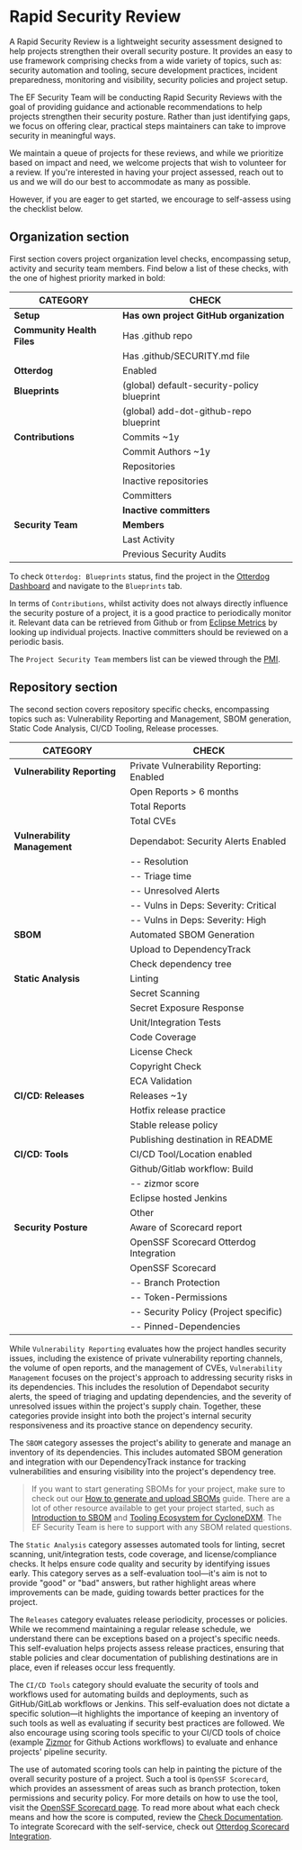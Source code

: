 # Rapid Security Review

A Rapid Security Review is a lightweight security assessment designed to help projects strengthen their overall security posture. It provides an easy to use framework comprising checks from a wide variety of topics, such as: security automation and tooling, secure development practices, incident preparedness, monitoring and visibility, security policies and project setup.

The EF Security Team will be conducting Rapid Security Reviews with the goal of providing guidance and actionable recommendations to help projects strengthen their security posture. Rather than just identifying gaps, we focus on offering clear, practical steps maintainers can take to improve security in meaningful ways. 

We maintain a queue of projects for these reviews, and while we prioritize based on impact and need, we welcome projects that wish to volunteer for a review. If you're interested in having your project assessed, reach out to us and we will do our best to accommodate as many as possible. 

However, if you are eager to get started, we encourage to self-assess using the checklist below.

## Organization section

First section covers project organization level checks, encompassing setup, activity and security team members. Find below a list of these checks, with the one of highest priority marked in bold:

| **CATEGORY**               | **CHECK**                                    |
|----------------------------|----------------------------------------------|
| **Setup**                  | **Has own project GitHub organization**      |
| **Community Health Files** | Has .github repo                             |
|                            | Has .github/SECURITY.md file                 |
| **Otterdog**               | Enabled                                      |
| **Blueprints**             | (global) default-security-policy blueprint   |
|                            | (global) add-dot-github-repo blueprint       |
| **Contributions**          | Commits ~1y                                  |
|                            | Commit Authors ~1y                           |
|                            | Repositories                                 |
|                            | Inactive repositories                        |
|                            | Committers                                   |
|                            | **Inactive committers**                      |
| **Security Team**          | **Members**                                  |
|                            | Last Activity                                |
|                            | Previous Security Audits                     | 

To check `Otterdog: Blueprints` status, find the project in the [Otterdog Dashboard](https://otterdog.eclipse.org/index) and navigate to the `Blueprints` tab.

In terms of `Contributions`, whilst activity does not always directly influence the security posture of a project, it is a good practice to periodically monitor it. Relevant data can be retrieved from Github or from [Eclipse Metrics](https://metrics.eclipse.org/projects/) by looking up individual projects. Inactive committers should be reviewed on a periodic basis.

The `Project Security Team` members list can be viewed through the [PMI](https://projects.eclipse.org/). 

## Repository section

The second section covers repository specific checks, encompassing topics such as: Vulnerability Reporting and Management, SBOM generation, Static Code Analysis, CI/CD Tooling, Release processes.

| **CATEGORY**               | **CHECK**                                      |
|----------------------------|-----------------------------------------------|
| **Vulnerability Reporting** | Private Vulnerability Reporting: Enabled    |
|                            | Open Reports > 6 months                      |
|                            | Total Reports                                |
|                            | Total CVEs                                   |
| **Vulnerability Management** | Dependabot: Security Alerts Enabled        |
|                            | -- Resolution                                |
|                            | -- Triage time                               |
|                            | -- Unresolved Alerts                         |
|                            | -- Vulns in Deps: Severity: Critical         |
|                            | -- Vulns in Deps: Severity: High             |
| **SBOM**                   | Automated SBOM Generation                    |
|                            | Upload to DependencyTrack                    |
|                            | Check dependency tree                        |
| **Static Analysis**        | Linting                                      |
|                            | Secret Scanning                              |
|                            | Secret Exposure Response                     |
|                            | Unit/Integration Tests                       |
|                            | Code Coverage                                |
|                            | License Check                                |
|                            | Copyright Check                              |
|                            | ECA Validation                               |
| **CI/CD: Releases**        | Releases ~1y                                 |
|                            | Hotfix release practice                      |
|                            | Stable release policy                        |
|                            | Publishing destination in README             |
| **CI/CD: Tools**           | CI/CD Tool/Location enabled                  |
|                            | Github/Gitlab workflow: Build                |
|                            | -- zizmor score                              |
|                            | Eclipse hosted Jenkins                       |
|                            | Other                                        |
| **Security Posture**       | Aware of Scorecard report                    |
|                            | OpenSSF Scorecard Otterdog Integration       |
|                            | OpenSSF Scorecard                            |
|                            | -- Branch Protection                         |
|                            | -- Token-Permissions                         |
|                            | -- Security Policy (Project specific)        |
|                            | -- Pinned-Dependencies                       |

While `Vulnerability Reporting` evaluates how the project handles security issues, including the existence of private vulnerability reporting channels, the volume of open reports, and the management of CVEs, `Vulnerability Management` focuses on the project's approach to addressing security risks in its dependencies. This includes the resolution of Dependabot security alerts, the speed of triaging and updating dependencies, and the severity of unresolved issues within the project's supply chain. Together, these categories provide insight into both the project's internal security responsiveness and its proactive stance on dependency security.

The `SBOM` category assesses the project's ability to generate and manage an inventory of its dependencies. This includes automated SBOM generation and integration with our DependencyTrack instance for tracking vulnerabilities and ensuring visibility into the project's dependency tree. 

>If you want to start generating SBOMs for your project, make sure to check out our [How to generate and upload SBOMs](./../sbom/howto.md) guide. There are a lot of other resource available to get your project started, such as [Introduction to SBOM](./../sbom/introduction.md) and [Tooling Ecosystem for CycloneDXM](./../sbom/tooling.md). The EF Security Team is here to support with any SBOM related questions.

The `Static Analysis` category assesses automated tools for linting, secret scanning, unit/integration tests, code coverage, and license/compliance checks. It helps ensure code quality and security by identifying issues early. This category serves as a self-evaluation tool—it's aim is not to provide "good" or "bad" answers, but rather highlight areas where improvements can be made, guiding towards better practices for the project.

The `Releases` category evaluates release periodicity, processes or policies. While we recommend maintaining a regular release schedule, we understand there can be exceptions based on a project's specific needs. This self-evaluation helps projects assess release practices, ensuring that stable policies and clear documentation of publishing destinations are in place, even if releases occur less frequently.

The `CI/CD Tools` category should evaluate the security of tools and workflows used for automating builds and deployments, such as GitHub/GitLab workflows or Jenkins. This self-evaluation does not dictate a specific solution—it highlights the importance of keeping an inventory of such tools as well as evaluating if security best practices are followed. We also encourage using scoring tools specific to your CI/CD tools of choice (example [Zizmor](https://github.com/woodruffw/zizmor) for Github Actions workflows) to evaluate and enhance projects' pipeline security.

The use of automated scoring tools can help in painting the picture of the overall security posture of a project. Such a tool is `OpenSSF Scorecard`, which provides an assessment of areas such as branch protection, token permissions and security policy. For more details on how to use the tool, visit the [OpenSSF Scorecard page](https://github.com/ossf/scorecard). To read more about what each check means and how the score is computed, review the [Check Documentation](https://github.com/ossf/scorecard/blob/main/docs/checks.md). To integrate Scorecard with the self-service, check out [Otterdog Scorecard Integration](https://otterdog.readthedocs.io/en/latest/reference/blueprints/scorecard-integration/).
